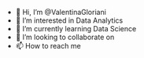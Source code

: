 - 👋 Hi, I’m @ValentinaGloriani
- 👀 I’m interested in Data Analytics
- 🌱 I’m currently learning Data Science
- 💞️ I’m looking to collaborate on 
- 📫 How to reach me 

<!---
ValentinaGloriani/ValentinaGloriani is a ✨ special ✨ repository because its `README.md` (this file) appears on your GitHub profile.
You can click the Preview link to take a look at your changes.
--->
